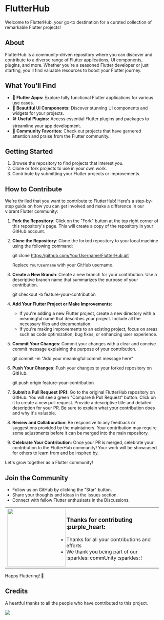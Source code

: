 # FlutterHub

Welcome to FlutterHub, your go-to destination for a curated collection of remarkable Flutter projects!

## About

FlutterHub is a community-driven repository where you can discover and contribute to a diverse range of Flutter applications, UI components, plugins, and more. Whether you're a seasoned Flutter developer or just starting, you'll find valuable resources to boost your Flutter journey.

## What You'll Find

- 📱 **Flutter Apps:** Explore fully functional Flutter applications for various use cases.
- 🎨 **Beautiful UI Components:** Discover stunning UI components and widgets for your projects.
- 🛠️ **Useful Plugins:** Access essential Flutter plugins and packages to streamline your app development.
- 🌟 **Community Favorites:** Check out projects that have garnered attention and praise from the Flutter community.

## Getting Started

1. Browse the repository to find projects that interest you.
2. Clone or fork projects to use in your own work.
3. Contribute by submitting your Flutter projects or improvements.

## How to Contribute


We're thrilled that you want to contribute to FlutterHub! Here's a step-by-step guide on how you can get involved and make a difference in our vibrant Flutter community:

1. **Fork the Repository**: Click on the "Fork" button at the top right corner of this repository's page. This will create a copy of the repository in your GitHub account.

2. **Clone the Repository**: Clone the forked repository to your local machine using the following command:

    git clone https://github.com/YourUsername/FlutterHub.git

    Replace `YourUsername` with your GitHub username.

3. **Create a New Branch**: Create a new branch for your contribution. Use a descriptive branch name that summarizes the purpose of your contribution.

    git checkout -b feature-your-contribution

4. **Add Your Flutter Project or Make Improvements**:

    - If you're adding a new Flutter project, create a new directory with a meaningful name that describes your project. Include all the necessary files and documentation.
    - If you're making improvements to an existing project, focus on areas such as code optimization, bug fixes, or enhancing user experience.

5. **Commit Your Changes**: Commit your changes with a clear and concise commit message explaining the purpose of your contribution.
   
    git commit -m "Add your meaningful commit message here"

6. **Push Your Changes**: Push your changes to your forked repository on GitHub.

    git push origin feature-your-contribution

7. **Submit a Pull Request (PR)**: Go to the original FlutterHub repository on GitHub. You will see a green "Compare & Pull Request" button. Click on it to create a new pull request. Provide a descriptive title and detailed description for your PR. Be sure to explain what your contribution does and why it's valuable.

8. **Review and Collaboration**: Be responsive to any feedback or suggestions provided by the maintainers. Your contribution may require some adjustments before it can be merged into the main repository.

9. **Celebrate Your Contribution**: Once your PR is merged, celebrate your contribution to the FlutterHub community! Your work will be showcased for others to learn from and be inspired by.

Let's grow together as a Flutter community!

## Join the Community

- Follow us on GitHub by clicking the "Star" button.
- Share your thoughts and ideas in the Issues section.
- Connect with fellow Flutter enthusiasts in the Discussions.

<table>
  <tr>
    <td>
    <img align="left" src="https://raw.githubusercontent.com/codinasion/.github/master/assets/octocat.png" width="190">
    <h3>Thanks for contributing :purple_heart:</h3>
    <ul>
      <li>Thanks for all your contributions and efforts</li>
      <li>We thank you being part of our :sparkles: commUnity :sparkles: !</li>
    </ul>
    <img width="900" height="0">
    </td>
  </tr>
</table>

Happy Fluttering! 🦋

## Credits

A heartful thanks to all the people who have contributed to this project. 


<a href="https://github.com/saty-a/FlutterHub/graphs/contributors">
  <img src="https://contributors-img.web.app/image?repo=saty-a/FlutterHub" />
</a>
